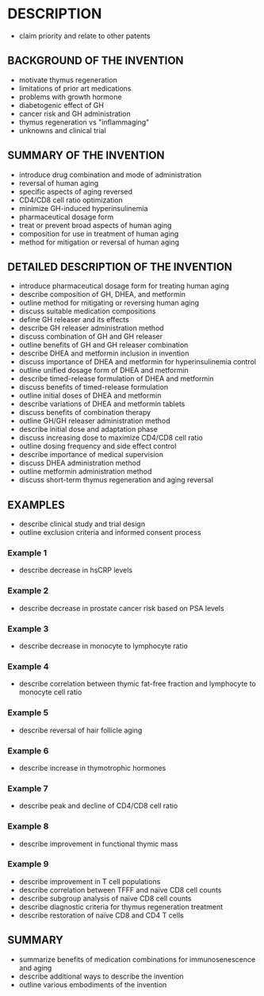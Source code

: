 # DESCRIPTION

- claim priority and relate to other patents

## BACKGROUND OF THE INVENTION

- motivate thymus regeneration
- limitations of prior art medications
- problems with growth hormone
- diabetogenic effect of GH
- cancer risk and GH administration
- thymus regeneration vs "inflammaging"
- unknowns and clinical trial

## SUMMARY OF THE INVENTION

- introduce drug combination and mode of administration
- reversal of human aging
- specific aspects of aging reversed
- CD4/CD8 cell ratio optimization
- minimize GH-induced hyperinsulinemia
- pharmaceutical dosage form
- treat or prevent broad aspects of human aging
- composition for use in treatment of human aging
- method for mitigation or reversal of human aging

## DETAILED DESCRIPTION OF THE INVENTION

- introduce pharmaceutical dosage form for treating human aging
- describe composition of GH, DHEA, and metformin
- outline method for mitigating or reversing human aging
- discuss suitable medication compositions
- define GH releaser and its effects
- describe GH releaser administration method
- discuss combination of GH and GH releaser
- outline benefits of GH and GH releaser combination
- describe DHEA and metformin inclusion in invention
- discuss importance of DHEA and metformin for hyperinsulinemia control
- outline unified dosage form of DHEA and metformin
- describe timed-release formulation of DHEA and metformin
- discuss benefits of timed-release formulation
- outline initial doses of DHEA and metformin
- describe variations of DHEA and metformin tablets
- discuss benefits of combination therapy
- outline GH/GH releaser administration method
- describe initial dose and adaptation phase
- discuss increasing dose to maximize CD4/CD8 cell ratio
- outline dosing frequency and side effect control
- describe importance of medical supervision
- discuss DHEA administration method
- outline metformin administration method
- discuss short-term thymus regeneration and aging reversal

## EXAMPLES

- describe clinical study and trial design
- outline exclusion criteria and informed consent process

### Example 1

- describe decrease in hsCRP levels

### Example 2

- describe decrease in prostate cancer risk based on PSA levels

### Example 3

- describe decrease in monocyte to lymphocyte ratio

### Example 4

- describe correlation between thymic fat-free fraction and lymphocyte to monocyte cell ratio

### Example 5

- describe reversal of hair follicle aging

### Example 6

- describe increase in thymotrophic hormones

### Example 7

- describe peak and decline of CD4/CD8 cell ratio

### Example 8

- describe improvement in functional thymic mass

### Example 9

- describe improvement in T cell populations
- describe correlation between TFFF and naïve CD8 cell counts
- describe subgroup analysis of naïve CD8 cell counts
- describe diagnostic criteria for thymus regeneration treatment
- describe restoration of naïve CD8 and CD4 T cells

## SUMMARY

- summarize benefits of medication combinations for immunosenescence and aging
- describe additional ways to describe the invention
- outline various embodiments of the invention

